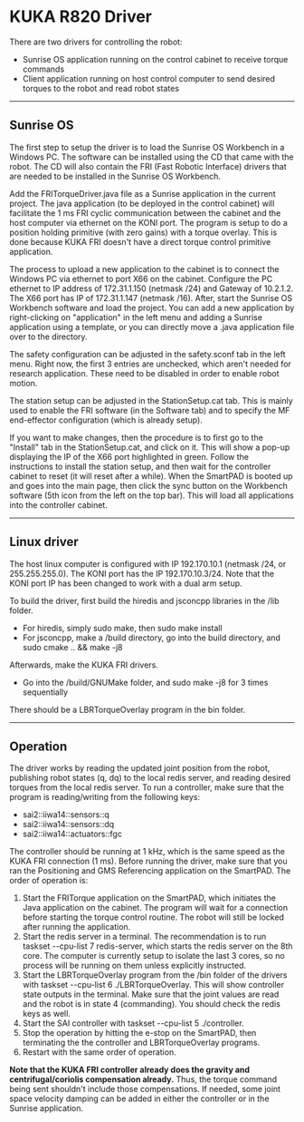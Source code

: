 # KUKA R820 Driver
There are two drivers for controlling the robot: 
- Sunrise OS application running on the control cabinet to receive torque commands
- Client application running on host control computer to send desired torques to the robot and read robot states 

***

## Sunrise OS

The first step to setup the driver is to load the Sunrise OS Workbench in a Windows PC. The software can be installed using the CD that came with the robot. The CD will also contain the FRI (Fast Robotic Interface) drivers that are needed to be installed in the Sunrise OS Workbench. 

Add the FRITorqueDriver.java file as a Sunrise application in the current project. The java application (to be deployed in the control cabinet) will facilitate the 1 ms FRI cyclic communication between the cabinet and the host computer via ethernet on the KONI port. The program is setup to do a position holding primitive (with zero gains) with a torque overlay. This is done because KUKA FRI doesn't have a direct torque control primitive application. 

The process to upload a new application to the cabinet is to connect the Windows PC via ethernet to port X66 on the cabinet. Configure the PC ethernet to IP address of 172.31.1.150 (netmask /24) and Gateway of 10.2.1.2.  The X66 port has IP of 172.31.1.147 (netmask /16). After, start the Sunrise OS Workbench software and load the project. You can add a new application by right-clicking on "application" in the left menu and adding a Sunrise application using a template, or you can directly move a .java application file over to the directory. 
	
The safety configuration can be adjusted in the safety.sconf tab in the left menu. Right now, the first 3 entries are unchecked, which aren't needed for research application. These need to be disabled in order to enable robot motion. 

The station setup can be adjusted in the StationSetup.cat tab. This is mainly used to enable the FRI software (in the Software tab) and to specify the MF end-effector configuration (which is already setup).

If you want to make changes, then the procedure is to first go to the "Install" tab in the StationSetup.cat, and click on it. This will show a pop-up displaying the IP of the X66 port highlighted in green. Follow the instructions to install the station setup, and then wait for the controller cabinet to reset (it will reset after a while). When the SmartPAD is booted up and goes into the main page, then click the sync button on the Workbench software (5th icon from the left on the top bar). This will load all applications into the controller cabinet.

***

## Linux driver

The host linux computer is configured with IP 192.170.10.1 (netmask /24, or 255.255.255.0). The KONI port has the IP 192.170.10.3/24. Note that the KONI port IP has been changed to work with a dual arm setup. 

To build the driver, first build the hiredis and jsconcpp libraries in the /lib folder. 
- For hiredis, simply sudo make, then sudo make install
- For jsconcpp, make a /build directory, go into the build directory, and sudo cmake .. && make -j8

Afterwards, make the KUKA FRI drivers. 
- Go into the /build/GNUMake folder, and sudo make -j8 for 3 times sequentially

There should be a LBRTorqueOverlay program in the bin folder.

*** 
## Operation

The driver works by reading the updated joint position from the robot, publishing robot states (q, dq) to the local redis server, and reading desired torques from the local redis server. To run a controller, make sure that the program is reading/writing from the following keys:
- sai2::iiwa14::sensors::q
- sai2::iiwa14::sensors::dq
- sai2::iiwa14::actuators::fgc

The controller should be running at 1 kHz, which is the same speed as the KUKA FRI connection (1 ms). Before running the driver, make sure that you ran the Positioning and GMS Referencing application on the SmartPAD. The order of operation is:
1. Start the FRITorque application on the SmartPAD, which initiates the Java application on the cabinet. The program will wait for a connection before starting the torque control routine. The robot will still be locked after running the application.
2. Start the redis server in a terminal. The recommendation is to run taskset --cpu-list 7 redis-server, which starts the redis server on the 8th core. The computer is currently setup to isolate the last 3 cores, so no process will be running on them unless explicitly instructed.
3. Start the LBRTorqueOverlay program from the /bin folder of the drivers with taskset --cpu-list 6 ./LBRTorqueOverlay. This will show controller state outputs in the terminal. Make sure that the joint values are read and the robot is in state 4 (commanding). You should check the redis keys as well.
4. Start the SAI controller with taskset --cpu-list 5 ./controller.
5. Stop the operation by hitting the e-stop on the SmartPAD, then terminating the the controller and LBRTorqueOverlay programs.
6. Restart with the same order of operation.

**Note that the KUKA FRI controller already does the gravity and centrifugal/coriolis compensation already.** Thus, the torque command being sent shouldn't include those compensations. If needed, some joint space velocity damping can be added in either the controller or in the Sunrise application. 

